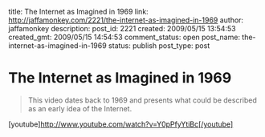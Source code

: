 title: The Internet as Imagined in 1969
link: http://jaffamonkey.com/2221/the-internet-as-imagined-in-1969
author: jaffamonkey
description: 
post_id: 2221
created: 2009/05/15 13:54:53
created_gmt: 2009/05/15 14:54:53
comment_status: open
post_name: the-internet-as-imagined-in-1969
status: publish
post_type: post

# The Internet as Imagined in 1969

> This video dates back to 1969 and presents what could be described as an early idea of the Internet. 

[youtube]http://www.youtube.com/watch?v=Y0pPfyYtiBc[/youtube]
